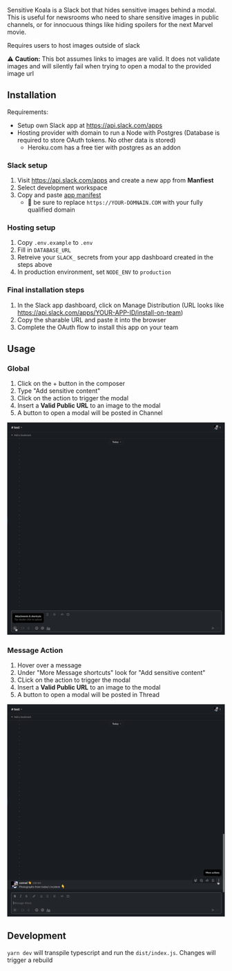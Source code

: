 Sensitive Koala is a Slack bot that hides sensitive images behind a modal. This is useful for newsrooms who need to share sensitive images in public channels, or for innocuous things like hiding spoilers for the next Marvel movie.

Requires users to host images outside of slack

⚠️ **Caution:** This bot assumes links to images are valid. It does not validate images and will silently fail when trying to open a modal to the provided image url

## Installation

Requirements:

- Setup own Slack app at https://api.slack.com/apps
- Hosting provider with domain to run a Node with Postgres (Database is required to store OAuth tokens. No other data is stored)
  - Heroku.com has a free tier with postgres as an addon

### Slack setup

1. Visit https://api.slack.com/apps and create a new app from **Manfiest**
2. Select development workspace
3. Copy and paste [app manifest](./app-manifest.yaml)
   - 📝 be sure to replace `https://YOUR-DOMNAIN.COM` with your fully qualified domain

### Hosting setup

1. Copy `.env.example` to `.env`
2. Fill in `DATABASE_URL`
3. Retreive your `SLACK_` secrets from your app dashboard created in the steps above
4. In production environment, set `NODE_ENV` to `production`

### Final installation steps

1. In the Slack app dashboard, click on Manage Distribution (URL looks like https://api.slack.com/apps/YOUR-APP-ID/install-on-team)
2. Copy the sharable URL and paste it into the browser
3. Complete the OAuth flow to install this app on your team

## Usage

### Global

1. Click on the + button in the composer
2. Type "Add sensitive content"
3. Click on the action to trigger the modal
4. Insert a **Valid Public URL** to an image to the modal
5. A button to open a modal will be posted in Channel

![Global Action](./assets/sensitive-koala-global.gif)

### Message Action

1. Hover over a message
2. Under "More Message shortcuts" look for "Add sensitive content"
3. CLick on the action to trigger the modal
4. Insert a **Valid Public URL** to an image to the modal
5. A button to open a modal will be posted in Thread

![Message Action](./assets/sensitive-koala-thread.gif)

## Development

`yarn dev` will transpile typescript and run the `dist/index.js`. Changes will trigger a rebuild
